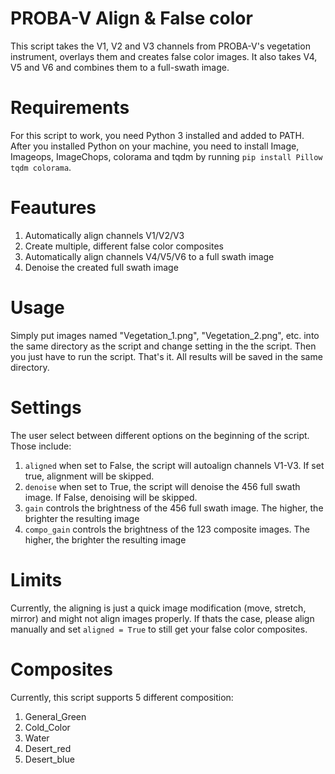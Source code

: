 # PROBA-V Align & False color
This script takes the V1, V2 and V3 channels from PROBA-V's vegetation instrument, overlays them and creates false color images.
It also takes V4, V5 and V6 and combines them to a full-swath image.

# Requirements
For this script to work, you need Python 3 installed and added to PATH. 
After you installed Python on your machine, you need to install Image, Imageops, ImageChops, colorama and tqdm by running
`pip install Pillow tqdm colorama`.

# Feautures
1. Automatically align channels V1/V2/V3
2. Create multiple, different false color composites
3. Automatically align channels V4/V5/V6 to a full swath image
4. Denoise the created full swath image

# Usage
Simply put images named "Vegetation_1.png", "Vegetation_2.png", etc. into the same directory as the script and
change setting in the the script. Then you just have to run the script. That's it. All results will be saved in the same directory. 

# Settings
The user select between different options on the beginning of the script. Those include:
1. `aligned` when set to False, the script will autoalign channels V1-V3. If set true, alignment will be skipped.
2. `denoise` when set to True, the script will denoise the 456 full swath image. If False, denoising will be skipped.
3. `gain` controls the brightness of the 456 full swath image. The higher, the brighter the resulting image
4. `compo_gain` controls the brightness of the 123 composite images. The higher, the brighter the resulting image

# Limits
Currently, the aligning is just a quick image modification (move, stretch, mirror) and might not align images properly. 
If thats the case, please align manually and set `aligned = True` to still get your false color composites.

# Composites
Currently, this script supports 5 different composition:
1. General_Green
2. Cold_Color
3. Water
4. Desert_red
5. Desert_blue

